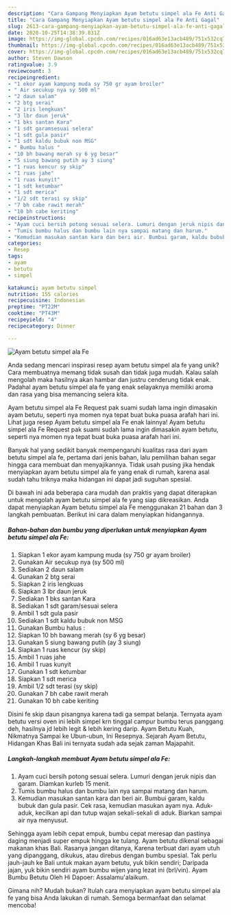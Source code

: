 ```yaml
---
description: "Cara Gampang Menyiapkan Ayam betutu simpel ala Fe Anti Gagal"
title: "Cara Gampang Menyiapkan Ayam betutu simpel ala Fe Anti Gagal"
slug: 2613-cara-gampang-menyiapkan-ayam-betutu-simpel-ala-fe-anti-gagal
date: 2020-10-25T14:38:39.831Z
image: https://img-global.cpcdn.com/recipes/016ad63e13acb489/751x532cq70/ayam-betutu-simpel-ala-fe-foto-resep-utama.jpg
thumbnail: https://img-global.cpcdn.com/recipes/016ad63e13acb489/751x532cq70/ayam-betutu-simpel-ala-fe-foto-resep-utama.jpg
cover: https://img-global.cpcdn.com/recipes/016ad63e13acb489/751x532cq70/ayam-betutu-simpel-ala-fe-foto-resep-utama.jpg
author: Steven Dawson
ratingvalue: 3.9
reviewcount: 3
recipeingredient:
- "1 ekor ayam kampung muda sy 750 gr ayam broiler"
- " Air secukup nya sy 500 ml"
- "2 daun salam"
- "2 btg serai"
- "2 iris lengkuas"
- "3 lbr daun jeruk"
- "1 bks santan Kara"
- "1 sdt garamsesuai selera"
- "1 sdt gula pasir"
- "1 sdt kaldu bubuk non MSG"
- " Bumbu halus "
- "10 bh bawang merah sy 6 yg besar"
- "5 siung bawang putih ay 3 siung"
- "1 ruas kencur sy skip"
- "1 ruas jahe"
- "1 ruas kunyit"
- "1 sdt ketumbar"
- "1 sdt merica"
- "1/2 sdt terasi sy skip"
- "7 bh cabe rawit merah"
- "10 bh cabe keriting"
recipeinstructions:
- "Ayam cuci bersih potong sesuai selera. Lumuri dengan jeruk nipis dan garam. Diamkan kurleb 15 menit."
- "Tumis bumbu halus dan bumbu lain nya sampai matang dan harum."
- "Kemudian masukan santan kara dan beri air. Bumbui garam, kaldu bubuk dan gula pasir. Cek rasa, kemudian masukan ayam nya. Aduk-aduk, kecilkan api dan tutup wajan sekali-sekali di aduk. Biarkan sampai air nya menyusut."
categories:
- Resep
tags:
- ayam
- betutu
- simpel

katakunci: ayam betutu simpel 
nutrition: 155 calories
recipecuisine: Indonesian
preptime: "PT22M"
cooktime: "PT43M"
recipeyield: "4"
recipecategory: Dinner

---
```



![Ayam betutu simpel ala Fe](https://img-global.cpcdn.com/recipes/016ad63e13acb489/751x532cq70/ayam-betutu-simpel-ala-fe-foto-resep-utama.jpg)

Anda sedang mencari inspirasi resep ayam betutu simpel ala fe yang unik? Cara membuatnya memang tidak susah dan tidak juga mudah. Kalau salah mengolah maka hasilnya akan hambar dan justru cenderung tidak enak. Padahal ayam betutu simpel ala fe yang enak selayaknya memiliki aroma dan rasa yang bisa memancing selera kita.

Ayam betutu simpel ala Fe Request pak suami sudah lama ingin dimasakin ayam betutu, seperti nya momen nya tepat buat buka puasa arafah hari ini. Lihat juga resep Ayam betutu simpel ala Fe enak lainnya! Ayam betutu simpel ala Fe Request pak suami sudah lama ingin dimasakin ayam betutu, seperti nya momen nya tepat buat buka puasa arafah hari ini.

Banyak hal yang sedikit banyak mempengaruhi kualitas rasa dari ayam betutu simpel ala fe, pertama dari jenis bahan, lalu pemilihan bahan segar hingga cara membuat dan menyajikannya. Tidak usah pusing jika hendak menyiapkan ayam betutu simpel ala fe yang enak di rumah, karena asal sudah tahu triknya maka hidangan ini dapat jadi suguhan spesial.


Di bawah ini ada beberapa cara mudah dan praktis yang dapat diterapkan untuk mengolah ayam betutu simpel ala fe yang siap dikreasikan. Anda dapat menyiapkan Ayam betutu simpel ala Fe menggunakan 21 bahan dan 3 langkah pembuatan. Berikut ini cara dalam menyiapkan hidangannya.

<!--inarticleads1-->

##### Bahan-bahan dan bumbu yang diperlukan untuk menyiapkan Ayam betutu simpel ala Fe:

1. Siapkan 1 ekor ayam kampung muda (sy 750 gr ayam broiler)
1. Gunakan  Air secukup nya (sy 500 ml)
1. Sediakan 2 daun salam
1. Gunakan 2 btg serai
1. Siapkan 2 iris lengkuas
1. Siapkan 3 lbr daun jeruk
1. Sediakan 1 bks santan Kara
1. Sediakan 1 sdt garam/sesuai selera
1. Ambil 1 sdt gula pasir
1. Sediakan 1 sdt kaldu bubuk non MSG
1. Gunakan  Bumbu halus :
1. Siapkan 10 bh bawang merah (sy 6 yg besar)
1. Gunakan 5 siung bawang putih (ay 3 siung)
1. Siapkan 1 ruas kencur (sy skip)
1. Ambil 1 ruas jahe
1. Ambil 1 ruas kunyit
1. Gunakan 1 sdt ketumbar
1. Siapkan 1 sdt merica
1. Ambil 1/2 sdt terasi (sy skip)
1. Gunakan 7 bh cabe rawit merah
1. Gunakan 10 bh cabe keriting


Disini fe skip daun pisangnya karena tadi ga sempat belanja. Ternyata ayam betutu versi oven ini lebih simpel krn tinggal campur bumbu terus panggang deh, hasilnya jd lebih legit &amp; lebih kering darip. Ayam Betutu Kuah, Nikmatnya Sampai ke Ubun-ubun, Ini Resepnya. Sejarah Ayam Betutu, Hidangan Khas Bali ini ternyata sudah ada sejak zaman Majapahit. 

<!--inarticleads2-->

##### Langkah-langkah membuat Ayam betutu simpel ala Fe:

1. Ayam cuci bersih potong sesuai selera. Lumuri dengan jeruk nipis dan garam. Diamkan kurleb 15 menit.
1. Tumis bumbu halus dan bumbu lain nya sampai matang dan harum.
1. Kemudian masukan santan kara dan beri air. Bumbui garam, kaldu bubuk dan gula pasir. Cek rasa, kemudian masukan ayam nya. Aduk-aduk, kecilkan api dan tutup wajan sekali-sekali di aduk. Biarkan sampai air nya menyusut.


Sehingga ayam lebih cepat empuk, bumbu cepat meresap dan pastinya daging menjadi super empuk hingga ke tulang. Ayam betutu dikenal sebagai makanan khas Bali. Rasanya jangan ditanya, Karena terbuat dari ayam utuh yang dipanggang, dikukus, atau direbus dengan bumbu spesial. Tak perlu jauh-jauh ke Bali untuk makan ayam betutu, yuk bikin sendiri; Daripada jajan, yuk bikin sendiri ayam bumbu wijen yang lezat ini (brl/vin). Ayam Bumbu Betutu Oleh Hi Dapoer: Assalamu&#39;alaikum. 

Gimana nih? Mudah bukan? Itulah cara menyiapkan ayam betutu simpel ala fe yang bisa Anda lakukan di rumah. Semoga bermanfaat dan selamat mencoba!
